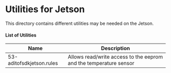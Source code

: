 # Utilities for Jetson

This directory contains different utilities may be needed on the Jetson.

#### List of Utilities

| Name | Description |
| --------- | -------------- |
| 53-aditofsdkjetson.rules | Allows read/write access to the eeprom and the temperature sensor |

